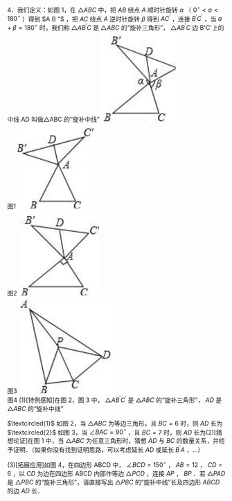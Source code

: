4．我们定义：如图 1，在 $\triangle A B C$ 中，把 $A B$ 绕点 $A$ 顺时针旋转 $\alpha$ （ $0 ^ { \circ } < a < 1 8 0 ^ { \circ }$ ）得到 $A B "$ ，把 $A C$ 绕点 $A$ 逆时针旋转 $\beta$ 得到 $A C ^ { \prime }$ ，连接 $B ^ { \prime } C ^ { \prime }$ ，当 $a + \beta = 1 8 0 ^ { \circ }$ 时，我们称 $\triangle A B ^ { \prime } C$ 是 $\triangle A B C$ 的“旋补三角形”， $\triangle A B ^ { \prime } C$ 边
B'C'上的中线 AD 叫做△ABC 的“旋补中线”
![](<../../qs_image_DB/专题1-1_一网打尽全等三角形模型_·十个模型（解析版）/48282e8daf5ee4345cecf6f5a464b20895eb44424d062ce55c546d1d9c840613.jpg>)  
图1
![](<../../qs_image_DB/专题1-1_一网打尽全等三角形模型_·十个模型（解析版）/4c400a801c677d6fad3e2bea8219920f69f850224c6598cfec54eb89bf8cf664.jpg>)  
图2
![](<../../qs_image_DB/专题1-1_一网打尽全等三角形模型_·十个模型（解析版）/6b1267dba012550954f173d0451ebd169efedc237959271060f05cb376481f7d.jpg>)  
图3
![](<../../qs_image_DB/专题1-1_一网打尽全等三角形模型_·十个模型（解析版）/06e7956adcc90147c48928e9c4dbda7d903c69d12c99a11cde4ba61a0586456c.jpg>)  
图4
(1)[特例感知]在图 2，图 3 中， $\triangle A B ^ { \prime } C ^ { \prime }$ 是 $\triangle A B C$ 的“旋补三角形”， $A D$ 是 $\triangle A B C$ 的“旋补中线”

$\textcircled{1}$ 如图 2，当 $\triangle A B C$ 为等边三角形，且 $B C { = } 6$ 时，则 $A D$ 长为$\textcircled{2}$ 如图 3，当 $\angle B A C = 9 0 ^ { \circ }$ ，且 $B C = 7$ 时，则 $A D$ 长为(2)[猜想论证]在图 1 中，当 $\triangle A B C$ 为任意三角形时，猜想 $A D$ 与 $B C$ 的数量关系，并给予证明．（如果你没有找到证明思路，可以考虑延长 $A D$ 或延长 $B ^ { \prime } A$ ，…）

(3)[拓展应用]如图 4，在四边形 ABCD 中， $\angle B C D = 1 5 0 ^ { \circ }$ ， $A B { = } 1 2$ ， $C D { = } 6$ ，以 $C D$ 为边在四边形 ABCD 内部作等边 $\triangle P C D$ ，连接 $A P$ ， $B P$ ．若 $\triangle P A D$ 是 $\triangle P B C$ 的“旋补三角形”，请直接写出 $\triangle P B C$ 的“旋补中线”长及四边形 $A B C D$ 的边 $A D$ 长．
